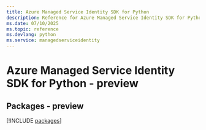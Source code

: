 ```yaml
---
title: Azure Managed Service Identity SDK for Python
description: Reference for Azure Managed Service Identity SDK for Python
ms.date: 07/10/2025
ms.topic: reference
ms.devlang: python
ms.service: managedserviceidentity
---
```

# Azure Managed Service Identity SDK for Python - preview
## Packages - preview
[!INCLUDE [packages](managed-service-identity-index.md)]